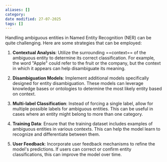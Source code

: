 ```yaml
---
aliases: []
category:
date modified: 27-07-2025
tags: []
---
```

Handling ambiguous entities in Named Entity Recognition (NER) can be quite challenging. Here are some strategies that can be employed:

1. **Contextual Analysis**: Utilize the surrounding ==context== of the ambiguous entity to determine its correct classification. For example, the word "Apple" could refer to the fruit or the company, but the context in which it appears can help disambiguate its meaning.

2. **Disambiguation Models**: Implement additional models specifically designed for entity disambiguation. These models can leverage knowledge bases or ontologies to determine the most likely entity based on context.

3. **Multi-label Classification**: Instead of forcing a single label, allow for multiple possible labels for ambiguous entities. This can be useful in cases where an entity might belong to more than one category.

4. **Training Data**: Ensure that the training dataset includes examples of ambiguous entities in various contexts. This can help the model learn to recognize and differentiate between them.

5. **User Feedback**: Incorporate user feedback mechanisms to refine the model's predictions. If users can correct or confirm entity classifications, this can improve the model over time.
